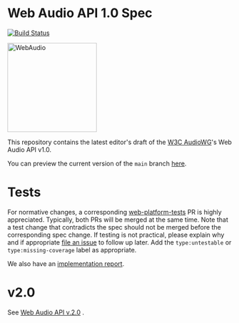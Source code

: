 # Web Audio API 1.0 Spec

[![Build Status](https://travis-ci.com/WebAudio/web-audio-api.svg?branch=main)](https://travis-ci.com/WebAudio/web-audio-api)

<img src="https://raw.githubusercontent.com/voodootikigod/logo.js/master/webaudio/webaudio-js.png" width="200px" alt="WebAudio">


This repository contains the latest editor's draft of the [W3C AudioWG](https://www.w3.org/2011/audio/)'s Web Audio API v1.0.

You can preview the current version of the `main` branch [here](https://webaudio.github.com/web-audio-api/).

# Tests

For normative changes, a corresponding
[web-platform-tests](https://github.com/web-platform-tests/wpt) PR is highly appreciated. Typically,
both PRs will be merged at the same time. Note that a test change that contradicts the spec should
not be merged before the corresponding spec change. If testing is not practical, please explain why
and if appropriate [file an issue](https://github.com/web-platform-tests/wpt/issues/new) to follow
up later. Add the `type:untestable` or `type:missing-coverage` label as appropriate.

We also have an [implementation report](https://webaudio.github.io/web-audio-api/implementation-report.html).

# v2.0

See [Web Audio API v.2.0](https://github.com/WebAudio/web-audio-api-v2) .
